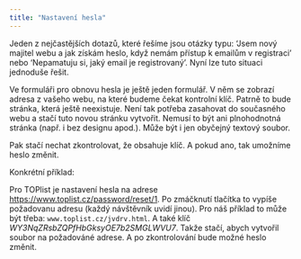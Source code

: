 ```yaml
---
title: "Nastavení hesla"
---
```

Jeden z nejčastějších dotazů, které řešíme jsou otázky typu: ‘Jsem nový majitel webu a jak získám heslo, když nemám přístup k emailům v registraci’ nebo ‘Nepamatuju si, jaký email je registrovaný’. Nyní lze tuto situaci jednoduše řešit.

Ve formuláři pro obnovu hesla je ještě jeden formulář. V něm se zobrazí adresa z vašeho webu, na které budeme čekat kontrolní klíč. Patrně to bude stránka, která ještě neexistuje. Není tak potřeba zasahovat do současného webu a stačí tuto novou stránku vytvořit. Nemusí to být ani plnohodnotná stránka (např. i bez designu apod.). Může být i jen obyčejný textový soubor.

Pak stačí nechat zkontrolovat, že obsahuje klíč. A pokud ano, tak umožníme heslo změnit.

Konkrétní příklad:

Pro TOPlist je nastavení hesla na adrese https://www.toplist.cz/password/reset/1. Po zmáčknutí tlačítka to vypíše požadovanu adresu (každý návštěvník uvidí jinou). Pro náš příklad to může být třeba: `www.toplist.cz/jvdrv.html`. A také klíč *WY3NqZRsbZQPfHbGksyOE7b2SMGLWVU7*. Takže stačí, abych vytvořil soubor na požadováné adrese. A po zkontrolování bude možné heslo změnit.

